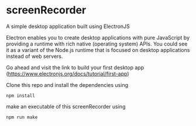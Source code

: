 # screenRecorder

A simple desktop application built using ElectronJS 

Electron enables you to create desktop applications with pure JavaScript by providing a runtime with rich native (operating system) APIs. You could see it as a variant of the Node.js runtime that is focused on desktop applications instead of web servers.

Go ahead and visit the link to build your first desktop app (https://www.electronjs.org/docs/tutorial/first-app)

Clone this repo and install the dependencies using 

```
npm install
```
make an executable of this screenRecorder using

```
npm run make
```
